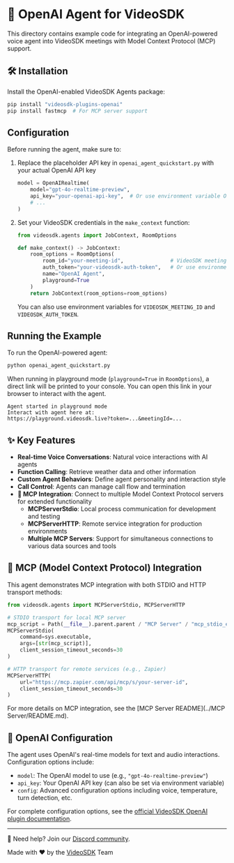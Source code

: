 # 🚀 OpenAI Agent for VideoSDK

This directory contains example code for integrating an OpenAI-powered voice agent into VideoSDK meetings with Model Context Protocol (MCP) support.

## 🛠️ Installation

Install the OpenAI-enabled VideoSDK Agents package:

```bash
pip install "videosdk-plugins-openai"
pip install fastmcp  # For MCP server support
```

## Configuration

Before running the agent, make sure to:

1. Replace the placeholder API key in `openai_agent_quickstart.py` with your actual OpenAI API key
   ```python
   model = OpenAIRealtime(
       model="gpt-4o-realtime-preview",
       api_key="your-openai-api-key",  # Or use environment variable OPENAI_API_KEY
       # ...
   )
   ```

2. Set your VideoSDK credentials in the `make_context` function:
   ```python
   from videosdk.agents import JobContext, RoomOptions

   def make_context() -> JobContext:
       room_options = RoomOptions(
           room_id="your-meeting-id",               # VideoSDK meeting ID
           auth_token="your-videosdk-auth-token",   # Or use environment variable VIDEOSDK_AUTH_TOKEN
           name="OpenAI Agent",
           playground=True
       )
       return JobContext(room_options=room_options)
   ```

   You can also use environment variables for `VIDEOSDK_MEETING_ID` and `VIDEOSDK_AUTH_TOKEN`.

## Running the Example

To run the OpenAI-powered agent:

```bash
python openai_agent_quickstart.py
```

When running in playground mode (`playground=True` in `RoomOptions`), a direct link will be printed to your console. You can open this link in your browser to interact with the agent.

```
Agent started in playground mode
Interact with agent here at:
https://playground.videosdk.live?token=...&meetingId=...
```

## ✨ Key Features

- **Real-time Voice Conversations**: Natural voice interactions with AI agents
- **Function Calling**: Retrieve weather data and other information
- **Custom Agent Behaviors**: Define agent personality and interaction style
- **Call Control**: Agents can manage call flow and termination
- **🔗 MCP Integration**: Connect to multiple Model Context Protocol servers for extended functionality
  - **MCPServerStdio**: Local process communication for development and testing
  - **MCPServerHTTP**: Remote service integration for production environments
  - **Multiple MCP Servers**: Support for simultaneous connections to various data sources and tools

## 🔗 MCP (Model Context Protocol) Integration

This agent demonstrates MCP integration with both STDIO and HTTP transport methods:

```python
from videosdk.agents import MCPServerStdio, MCPServerHTTP

# STDIO transport for local MCP server
mcp_script = Path(__file__).parent.parent / "MCP Server" / "mcp_stdio_example.py"
MCPServerStdio(
    command=sys.executable,
    args=[str(mcp_script)],
    client_session_timeout_seconds=30
)

# HTTP transport for remote services (e.g., Zapier)
MCPServerHTTP(
    url="https://mcp.zapier.com/api/mcp/s/your-server-id",
    client_session_timeout_seconds=30
)
```

For more details on MCP integration, see the [MCP Server README](../MCP Server/README.md).

## 🧠 OpenAI Configuration

The agent uses OpenAI's real-time models for text and audio interactions. Configuration options include:

- `model`: The OpenAI model to use (e.g., `"gpt-4o-realtime-preview"`)
- `api_key`: Your OpenAI API key (can also be set via environment variable)
- `config`: Advanced configuration options including voice, temperature, turn detection, etc.

For complete configuration options, see the [official VideoSDK OpenAI plugin documentation](https://docs.videosdk.live/ai_agents/plugins/openai).

---

🤝 Need help? Join our [Discord community](https://discord.com/invite/f2WsNDN9S5).

Made with ❤️ by the [VideoSDK](https://videosdk.live) Team
